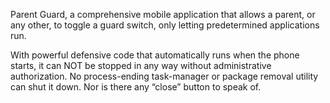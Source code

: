 Parent Guard, a comprehensive mobile application that allows a parent, or any other, to toggle a guard switch, only letting predetermined applications run.

With powerful defensive code that automatically runs when the phone starts, it can NOT be stopped in any way without administrative authorization. No process-ending task-manager or package removal utility can shut it down. Nor is there any “close” button to speak of.